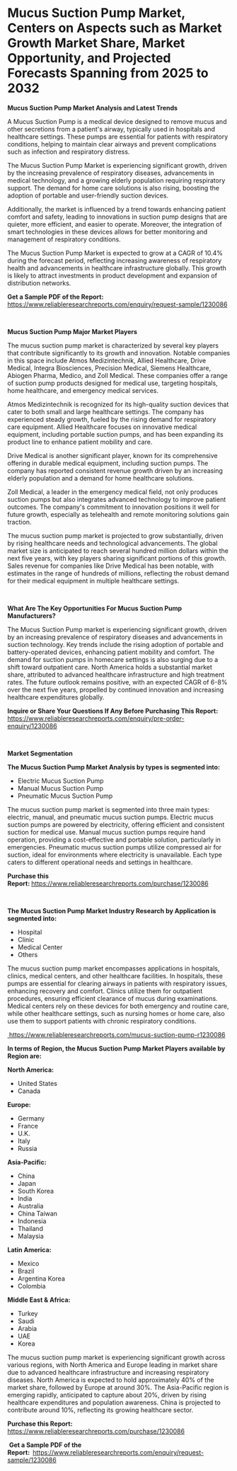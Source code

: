 <p><h1>Mucus Suction Pump Market, Centers on Aspects such as Market Growth Market Share, Market Opportunity, and Projected Forecasts Spanning from 2025 to 2032</h1></p><p><strong>Mucus Suction Pump Market Analysis and Latest Trends</strong></p>
<p><p>A Mucus Suction Pump is a medical device designed to remove mucus and other secretions from a patient's airway, typically used in hospitals and healthcare settings. These pumps are essential for patients with respiratory conditions, helping to maintain clear airways and prevent complications such as infection and respiratory distress. </p><p>The Mucus Suction Pump Market is experiencing significant growth, driven by the increasing prevalence of respiratory diseases, advancements in medical technology, and a growing elderly population requiring respiratory support. The demand for home care solutions is also rising, boosting the adoption of portable and user-friendly suction devices. </p><p>Additionally, the market is influenced by a trend towards enhancing patient comfort and safety, leading to innovations in suction pump designs that are quieter, more efficient, and easier to operate. Moreover, the integration of smart technologies in these devices allows for better monitoring and management of respiratory conditions. </p><p>The Mucus Suction Pump Market is expected to grow at a CAGR of 10.4% during the forecast period, reflecting increasing awareness of respiratory health and advancements in healthcare infrastructure globally. This growth is likely to attract investments in product development and expansion of distribution networks.</p></p>
<p><strong>Get a Sample PDF of the Report:&nbsp;</strong> <a href="https://www.reliableresearchreports.com/enquiry/request-sample/1230086?utm_campaign=13&utm_medium=2&utm_source=Github&utm_content=ia&utm_term=13042025&utm_id=mucus-suction-pump">https://www.reliableresearchreports.com/enquiry/request-sample/1230086</a></p>
<p>&nbsp;</p>
<p><strong>Mucus Suction Pump Major Market Players</strong></p>
<p><p>The mucus suction pump market is characterized by several key players that contribute significantly to its growth and innovation. Notable companies in this space include Atmos Medizintechnik, Allied Healthcare, Drive Medical, Integra Biosciences, Precision Medical, Siemens Healthcare, Abiogen Pharma, Medico, and Zoll Medical. These companies offer a range of suction pump products designed for medical use, targeting hospitals, home healthcare, and emergency medical services.</p><p>Atmos Medizintechnik is recognized for its high-quality suction devices that cater to both small and large healthcare settings. The company has experienced steady growth, fueled by the rising demand for respiratory care equipment. Allied Healthcare focuses on innovative medical equipment, including portable suction pumps, and has been expanding its product line to enhance patient mobility and care.</p><p>Drive Medical is another significant player, known for its comprehensive offering in durable medical equipment, including suction pumps. The company has reported consistent revenue growth driven by an increasing elderly population and a demand for home healthcare solutions.</p><p>Zoll Medical, a leader in the emergency medical field, not only produces suction pumps but also integrates advanced technology to improve patient outcomes. The company's commitment to innovation positions it well for future growth, especially as telehealth and remote monitoring solutions gain traction.</p><p>The mucus suction pump market is projected to grow substantially, driven by rising healthcare needs and technological advancements. The global market size is anticipated to reach several hundred million dollars within the next five years, with key players sharing significant portions of this growth. Sales revenue for companies like Drive Medical has been notable, with estimates in the range of hundreds of millions, reflecting the robust demand for their medical equipment in multiple healthcare settings.</p></p>
<p>&nbsp;</p>
<p><strong>What Are The Key Opportunities For Mucus Suction Pump Manufacturers?</strong></p>
<p><p>The Mucus Suction Pump market is experiencing significant growth, driven by an increasing prevalence of respiratory diseases and advancements in suction technology. Key trends include the rising adoption of portable and battery-operated devices, enhancing patient mobility and comfort. The demand for suction pumps in homecare settings is also surging due to a shift toward outpatient care. North America holds a substantial market share, attributed to advanced healthcare infrastructure and high treatment rates. The future outlook remains positive, with an expected CAGR of 6-8% over the next five years, propelled by continued innovation and increasing healthcare expenditures globally.</p></p>
<p><strong>Inquire or Share Your Questions If Any Before Purchasing This Report:</strong> <a href="https://www.reliableresearchreports.com/enquiry/pre-order-enquiry/1230086?utm_campaign=13&utm_medium=2&utm_source=Github&utm_content=ia&utm_term=13042025&utm_id=mucus-suction-pump">https://www.reliableresearchreports.com/enquiry/pre-order-enquiry/1230086</a></p>
<p>&nbsp;</p>
<p><strong>Market Segmentation</strong></p>
<p><strong>The Mucus Suction Pump Market Analysis by types is segmented into:</strong></p>
<p><ul><li>Electric Mucus Suction Pump</li><li>Manual Mucus Suction Pump</li><li>Pneumatic Mucus Suction Pump</li></ul></p>
<p><p>The mucus suction pump market is segmented into three main types: electric, manual, and pneumatic mucus suction pumps. Electric mucus suction pumps are powered by electricity, offering efficient and consistent suction for medical use. Manual mucus suction pumps require hand operation, providing a cost-effective and portable solution, particularly in emergencies. Pneumatic mucus suction pumps utilize compressed air for suction, ideal for environments where electricity is unavailable. Each type caters to different operational needs and settings in healthcare.</p></p>
<p><strong>Purchase this Report:&nbsp;</strong><a href="https://www.reliableresearchreports.com/purchase/1230086?utm_campaign=13&utm_medium=2&utm_source=Github&utm_content=ia&utm_term=13042025&utm_id=mucus-suction-pump">https://www.reliableresearchreports.com/purchase/1230086</a></p>
<p>&nbsp;</p>
<p><strong>The Mucus Suction Pump Market Industry Research by Application is segmented into:</strong></p>
<p><ul><li>Hospital</li><li>Clinic</li><li>Medical Center</li><li>Others</li></ul></p>
<p><p>The mucus suction pump market encompasses applications in hospitals, clinics, medical centers, and other healthcare facilities. In hospitals, these pumps are essential for clearing airways in patients with respiratory issues, enhancing recovery and comfort. Clinics utilize them for outpatient procedures, ensuring efficient clearance of mucus during examinations. Medical centers rely on these devices for both emergency and routine care, while other healthcare settings, such as nursing homes or home care, also use them to support patients with chronic respiratory conditions.</p></p>
<p><a href="https://www.reliableresearchreports.com/mucus-suction-pump-r1230086?utm_campaign=13&utm_medium=2&utm_source=Github&utm_content=ia&utm_term=13042025&utm_id=mucus-suction-pump">&nbsp;https://www.reliableresearchreports.com/mucus-suction-pump-r1230086</a></p>
<p><strong>In terms of Region, the Mucus Suction Pump Market Players available by Region are:</strong></p>
<p>
    <p> <strong> North America: </strong>
        <ul>
            <li>United States</li>
            <li>Canada</li>
        </ul>
        </p> 
    <p> <strong> Europe: </strong>
        <ul>
            <li>Germany</li>
            <li>France</li>
            <li>U.K.</li>
            <li>Italy</li>
            <li>Russia</li>
        </ul>
        </p> 
    <p> <strong> Asia-Pacific: </strong>
        <ul>
            <li>China</li>
            <li>Japan</li>
            <li>South Korea</li>
            <li>India</li>
            <li>Australia</li>
            <li>China Taiwan</li>
            <li>Indonesia</li>
            <li>Thailand</li>
            <li>Malaysia</li>
        </ul>
        </p> 
    <p> <strong> Latin America: </strong>
        <ul>
            <li>Mexico</li>
            <li>Brazil</li>
            <li>Argentina Korea</li>
            <li>Colombia</li>
        </ul>
        </p> 
    <p> <strong> Middle East & Africa: </strong>
        <ul>
            <li>Turkey</li>
            <li>Saudi</li>
            <li>Arabia</li>
            <li>UAE</li>
            <li>Korea</li>
        </ul>
    </p>
    </p>
<p><p>The mucus suction pump market is experiencing significant growth across various regions, with North America and Europe leading in market share due to advanced healthcare infrastructure and increasing respiratory diseases. North America is expected to hold approximately 40% of the market share, followed by Europe at around 30%. The Asia-Pacific region is emerging rapidly, anticipated to capture about 20%, driven by rising healthcare expenditures and population awareness. China is projected to contribute around 10%, reflecting its growing healthcare sector. </p></p>
<p><strong>Purchase this Report: </strong><a href="https://www.reliableresearchreports.com/purchase/1230086?utm_campaign=13&utm_medium=2&utm_source=Github&utm_content=ia&utm_term=13042025&utm_id=mucus-suction-pump">https://www.reliableresearchreports.com/purchase/1230086</a></p>
<p>&nbsp;<strong>Get a Sample PDF of the Report:&nbsp;&nbsp;</strong><a href="https://www.reliableresearchreports.com/enquiry/request-sample/1230086?utm_campaign=13&utm_medium=2&utm_source=Github&utm_content=ia&utm_term=13042025&utm_id=mucus-suction-pump">https://www.reliableresearchreports.com/enquiry/request-sample/1230086</a></p>
<p><strong></strong></p>
<p><p></p><p></p><p></p></p>